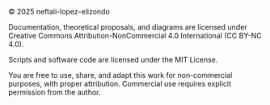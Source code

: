 © 2025 neftali-lopez-elizondo

Documentation, theoretical proposals, and diagrams are licensed under
Creative Commons Attribution-NonCommercial 4.0 International (CC BY-NC 4.0).

Scripts and software code are licensed under the MIT License.

You are free to use, share, and adapt this work for non-commercial purposes,
with proper attribution. Commercial use requires explicit permission from the author.
